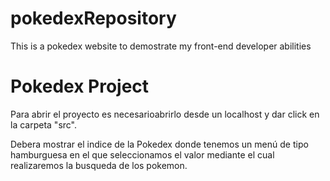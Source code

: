 # pokedexRepository
This is a pokedex website to demostrate my front-end developer abilities
<h1>Pokedex Project</h1>
<p>Para abrir el proyecto es necesarioabrirlo desde un localhost y dar click en la carpeta "src".</p>
<p>Debera mostrar el indice de la Pokedex donde tenemos un menú de tipo hamburguesa en el que seleccionamos el valor mediante el cual realizaremos la busqueda de los pokemon.</p>
